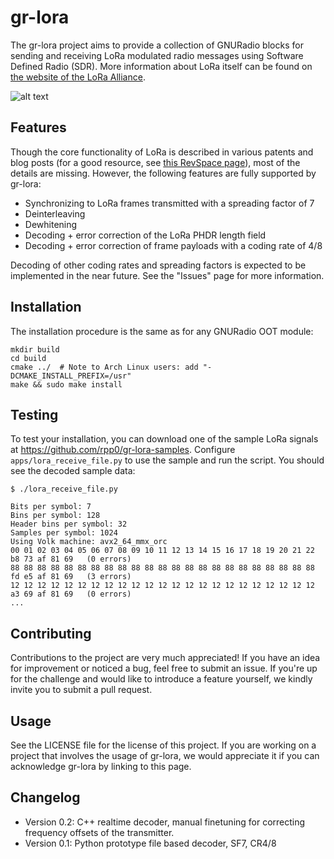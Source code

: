 gr-lora
=======

The gr-lora project aims to provide a collection of GNURadio blocks for sending and receiving LoRa modulated radio messages using Software Defined Radio (SDR). More information about LoRa itself can be found on [the website of the LoRa Alliance](https://www.lora-alliance.org/).

![alt text](https://github.com/rpp0/gr-lora/blob/master/examples/screenshot.png "gr-lora example")

Features
--------

Though the core functionality of LoRa is described in various patents and blog posts (for a good resource, see [this RevSpace page](https://revspace.nl/DecodingLora)), most of the details are missing. However, the following features are fully supported by gr-lora:

- Synchronizing to LoRa frames transmitted with a spreading factor of 7
- Deinterleaving
- Dewhitening
- Decoding + error correction of the LoRa PHDR length field
- Decoding + error correction of frame payloads with a coding rate of 4/8

Decoding of other coding rates and spreading factors is expected to be implemented in the near future. See the "Issues" page for more information.


Installation
------------

The installation procedure is the same as for any GNURadio OOT module:

```
mkdir build
cd build
cmake ../  # Note to Arch Linux users: add "-DCMAKE_INSTALL_PREFIX=/usr"
make && sudo make install
```


Testing
-------

To test your installation, you can download one of the sample LoRa signals at https://github.com/rpp0/gr-lora-samples. Configure ```apps/lora_receive_file.py``` to use the sample and run the script. You should see the decoded sample data:

```
$ ./lora_receive_file.py

Bits per symbol: 7
Bins per symbol: 128
Header bins per symbol: 32
Samples per symbol: 1024
Using Volk machine: avx2_64_mmx_orc
00 01 02 03 04 05 06 07 08 09 10 11 12 13 14 15 16 17 18 19 20 21 22 b8 73 af 81 69   (0 errors)
88 88 88 88 88 88 88 88 88 88 88 88 88 88 88 88 88 88 88 88 88 88 88 fd e5 af 81 69   (3 errors)
12 12 12 12 12 12 12 12 12 12 12 12 12 12 12 12 12 12 12 12 12 12 12 a3 69 af 81 69   (0 errors)
...
```


Contributing
------------

Contributions to the project are very much appreciated! If you have an idea for improvement or noticed a bug, feel free to submit an issue. If you're up for the challenge and would like to introduce a feature yourself, we kindly invite you to submit a pull request.


Usage
-----

See the LICENSE file for the license of this project. If you are working on a project that involves the usage of gr-lora, we would appreciate it if you can acknowledge gr-lora by linking to this page.


Changelog
---------

- Version 0.2: C++ realtime decoder, manual finetuning for correcting frequency offsets of the transmitter.
- Version 0.1: Python prototype file based decoder, SF7, CR4/8
